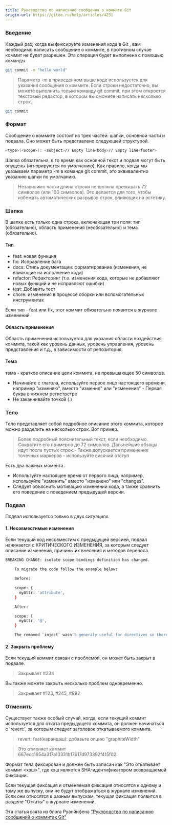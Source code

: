 ```yaml
---
title: Руководство по написанию сообщения о коммите Git
origin-url: https://gitee.ru/help/articles/4231
---
```


### **Введение**

Каждый раз, когда вы фиксируете изменения кода в Git , вам необходимо написать сообщение о коммите, в противном случае коммит не будет разрешен. Эта операция будет выполнена с помощью команды

```bash
git commit -m "hello world"
```

> Параметр -m в приведенном выше коде используется для указания сообщения о коммите.
Если строки недостаточно, вы можете выполнить только команду git commit, при этом откроется текстовый редактор, в котором вы сможете написать несколько строк.

```bash
git commit
```

### **Формат**

Сообщение о коммите состоит из трех частей: шапки, основной части и подвала. Оно может быть представлено следующей структурой.

```bash
<type>(<scope>): <subject>// Empty line<body>// Empty line<footer>
```

Шапка обязательна, в то время как основной текст и подвал могут быть опущены (игнорируются по умолчанию). Как правило, когда мы указываем параметр -m в команде git commit, это эквивалентно указанию шапки по умолчанию.
> Независимо части длина строки не должна превышать 72 символов (или 100 символов). Это делается для того, чтобы избежать автоматических разрывов строк, влияющих на эстетику.

### **Шапка**

В шапке есть только одна строка, включающая три поля: тип (обязательно), область применения (необязательно) и тема (обязательно).

#### **Тип**

- feat: новая функция
- fix: Исправление бага
- docs:
Стиль документации: форматирование (изменения, не влияющие на исполнение кода)
- refactor: Рефакторинг (т.е. изменения кода, которые не добавляют новых функций и не исправляют ошибки)
- test: Добавить тест
- chore: изменения в процессе сборки или вспомогательных инструментах

Если тип - feat или fix, этот коммит обязательно появится в журнале изменений

#### **Область применения**

Область применения используется для указания области воздействия коммита, такой как уровень данных, уровень управления, уровень представления и т.д., в зависимости от репозитория.

#### **Тема**

тема - краткое описание цели коммита, не превышающее 50 символов.

- Начинайте с глагола, используйте первое лицо настоящего времени, например "изменяю", вместо "изменил" или "изменения" - Первая буква в нижнем регистретре
- Не заканчивайте точкой (.)

### **Тело**

Тело представляет собой подробное описание этого коммита, которое можно разделить на несколько строк. Вот пример.

> Более подробный пояснительный текст, если необходимо. Сократите его примерно до 72 символов. Дальнейшие абзацы идут после пустых строк.- Также допускается применение точечных маркеров - используйте висячий отступ

Есть два важных момента.

- Используйте настоящее время от первого лица, например, используйте "изменить" вместо "изменено" или "changes".
- Следует объяснить мотивацию изменений кода, а также сравнить его поведение с поведением предыдущей версии.

### **Подвал**

Подвал используется только в двух ситуациях.

#### **1. Несовместимые изменения**

Если текущий код несовместим с предыдущей версией, подвал начинается с КРИТИЧЕСКОГО ИЗМЕНЕНИЯ, за которым следует описание изменений, причины их внесения и методов переноса.

```bash
BREAKING CHANGE: isolate scope bindings definition has changed.

    To migrate the code follow the example below:

    Before:

    scope: {
      myAttr: 'attribute',
    }

    After:

    scope: {
      myAttr: '@',
    }

    The removed `inject` wasn't generaly useful for directives so there should be no code using it.
```

#### **2. Закрыть проблему**

Если текущий коммит связан с проблемой, он может быть закрыт в подвале.

> Закрывает #234

Вы также можете закрыть несколько проблем одновременно.

> Закрывает #123, #245, #992

### **Отменить**

Существует также особый случай, когда, если текущий коммит используется для отката предыдущего коммита, он должен начинаться с 'revert:', за которым следует заголовок откатываемого коммита.

> revert: feat(карандаш): добавьте опцию "graphiteWidth"

> Это отменяет коммит 667ecc1654a317a13331b17617d973392f415f02.

Формат тела фиксирован и должен быть записан как "Это откатывает коммит <хэш>", где хэш является SHA-идентификатором возвращаемой фиксации.

Если текущая фиксация и отменяемая фиксация относятся к одному и тому же выпуску, они не будут отображаться в журнале изменений. Если они относятся к разным выпускам, текущая фиксация появится в разделе "Откаты" в журнале изменений.

Эта статья взята из блога Руанйифена ["Руководство по написанию сообщений о коммитах Git"](https://gitee.ru/link?target=http%3A%2F%2Fwww.ruanyifeng.com%2Fblog%2F2016%2F01%2Fcommit_message_change_log.html)